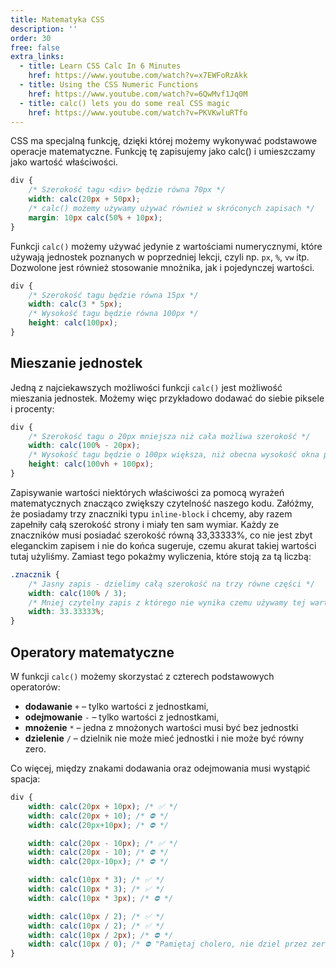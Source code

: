 ```yaml
---
title: Matematyka CSS
description: ''
order: 30
free: false
extra_links:
  - title: Learn CSS Calc In 6 Minutes
    href: https://www.youtube.com/watch?v=x7EWFoRzAkk
  - title: Using the CSS Numeric Functions
    href: https://www.youtube.com/watch?v=6QwMvf1Jq0M
  - title: calc() lets you do some real CSS magic
    href: https://www.youtube.com/watch?v=PKVKwluRTfo
---
```


CSS ma specjalną funkcję, dzięki której możemy wykonywać podstawowe operacje matematyczne. Funkcję tę zapisujemy jako calc() i umieszczamy jako wartość właściwości.

```css
div {
	/* Szerokość tagu <div> będzie równa 70px */
	width: calc(20px + 50px);
	/* calc() możemy używamy używać również w skróconych zapisach */
	margin: 10px calc(50% + 10px);
}
```

Funkcji `calc()` możemy używać jedynie z wartościami numerycznymi, które używają jednostek poznanych w poprzedniej lekcji, czyli np. `px`, `%`, `vw` itp. Dozwolone jest również stosowanie mnożnika, jak i pojedynczej wartości.

```css
div {
	/* Szerokość tagu będzie równa 15px */
	width: calc(3 * 5px);
	/* Wysokość tagu będzie równa 100px */
	height: calc(100px);
}
```

## Mieszanie jednostek

Jedną z najciekawszych możliwości funkcji `calc()` jest możliwość mieszania jednostek. Możemy więc przykładowo dodawać do siebie piksele i procenty:

```css
div {
	/* Szerokość tagu o 20px mniejsza niż cała możliwa szerokość */
	width: calc(100% - 20px);
	/* Wysokość tagu będzie o 100px większa, niż obecna wysokość okna przeglądarki */
	height: calc(100vh + 100px);
}
```

Zapisywanie wartości niektórych właściwości za pomocą wyrażeń matematycznych znacząco zwiększy czytelność naszego kodu. Załóżmy, że posiadamy trzy znaczniki typu `inline-block` i chcemy, aby razem zapełniły całą szerokość strony i miały ten sam wymiar. Każdy ze znaczników musi posiadać szerokość równą 33,33333%, co nie jest zbyt eleganckim zapisem i nie do końca sugeruje, czemu akurat takiej wartości tutaj użyliśmy. Zamiast tego pokażmy wyliczenia, które stoją za tą liczbą:

```css
.znacznik {
	/* Jasny zapis - dzielimy całą szerokość na trzy równe części */
	width: calc(100% / 3);
	/* Mniej czytelny zapis z którego nie wynika czemu używamy tej wartości. */
	width: 33.33333%;
}
```

## Operatory matematyczne

W funkcji `calc()` możemy skorzystać z czterech podstawowych operatorów:

- **dodawanie** `+` – tylko wartości z jednostkami,
- **odejmowanie** `-` – tylko wartości z jednostkami,
- **mnożenie** `*` – jedna z mnożonych wartości musi być bez jednostki
- **dzielenie** `/` – dzielnik nie może mieć jednostki i nie może być równy zero.

Co więcej, między znakami dodawania oraz odejmowania musi wystąpić spacja:

```css
div {
	width: calc(20px + 10px); /* ✅ */
	width: calc(20px + 10); /* ⛔ */
	width: calc(20px+10px); /* ⛔ */

	width: calc(20px - 10px); /* ✅ */
	width: calc(20px - 10); /* ⛔ */
	width: calc(20px-10px); /* ⛔ */

	width: calc(10px * 3); /* ✅ */
	width: calc(10px * 3); /* ✅ */
	width: calc(10px * 3px); /* ⛔ */

	width: calc(10px / 2); /* ✅ */
	width: calc(10px / 2); /* ✅ */
	width: calc(10px / 2px); /* ⛔ */
	width: calc(10px / 0); /* ⛔ "Pamiętaj cholero, nie dziel przez zero" 👵 */
}
```
